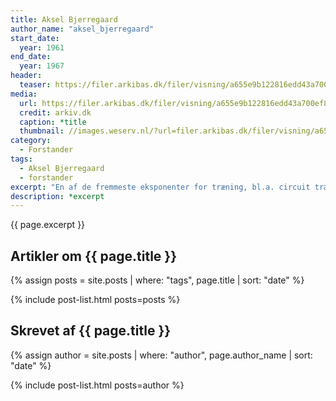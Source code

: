 ```yaml
---
title: Aksel Bjerregaard
author_name: "aksel_bjerregaard"
start_date: 
  year: 1961
end_date:
  year: 1967
header:
  teaser: https://filer.arkibas.dk/filer/visning/a655e9b122816edd43a700ef88d6aa25?t=860f81500e9065900ac37d117d3889c38d1aa7cc591aedad4e2629e0c3414806
media: 
  url: https://filer.arkibas.dk/filer/visning/a655e9b122816edd43a700ef88d6aa25?t=860f81500e9065900ac37d117d3889c38d1aa7cc591aedad4e2629e0c3414806
  credit: arkiv.dk
  caption: *title
  thumbnail: //images.weserv.nl/?url=filer.arkibas.dk/filer/visning/a655e9b122816edd43a700ef88d6aa25?t=860f81500e9065900ac37d117d3889c38d1aa7cc591aedad4e2629e0c3414806&w=100
category:
  - Forstander
tags:
  - Aksel Bjerregaard
  - forstander
excerpt: "En af de fremmeste eksponenter for træning, bl.a. circuit træning. Blev medforstander for Tage Søgård. Samarbejdet blev aldrig optimalt og det antydes i Jubilæumsskriftet fra 1992, at Bjerregaard blev nødt til at stoppe, fordi hans livsstil ikke kunne forenes med at være forstander på en Idrætsskole."
description: *excerpt
---
```


{{ page.excerpt }}

## Artikler om {{ page.title }}

{% assign posts = site.posts | where: "tags", page.title | sort: "date" %}

{% include post-list.html posts=posts %}

## Skrevet af {{ page.title }}

{% assign author = site.posts | where: "author", page.author_name | sort: "date" %}

{% include post-list.html posts=author %}
